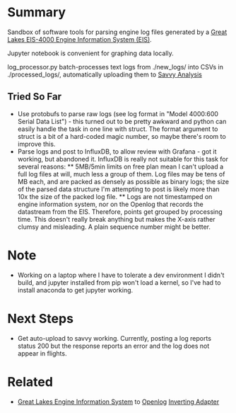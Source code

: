 
# Summary
Sandbox of software tools for parsing engine log files generated by a [Great Lakes EIS-4000 Engine Information System (EIS)](https://grtavionics.com/product/eis-4000/).

Jupyter notebook is convenient for graphing data locally. 

log_processor.py batch-processes text logs from ./new_logs/ into CSVs in ./processed_logs/, automatically uploading them to [Savvy Analysis](https://apps.savvyaviation.com/)

## Tried So Far
* Use protobufs to parse raw logs (see log format in "Model 4000:600 Serial Data List") - this turned out to be pretty awkward and python can easily handle the task in one line with struct. The format argument to struct is a bit of a hard-coded magic number, so maybe there's room to improve this.
* Parse logs and post to InfluxDB, to allow review with Grafana - got it working, but abandoned it. InfluxDB is really not suitable for this task for several reasons:
** 5MB/5min limits on free plan mean I can't upload a full log files at will, much less a group of them. Log files may be tens of MB each, and are packed as densely as possible as binary logs; the size of the parsed data structure I'm attempting to post is likely more than 10x the size of the packed log file.
** Logs are not timestamped on engine information system, nor on the Openlog that records the datastream from the EIS. Therefore, points get grouped by processing time. This doesn't really break anything but makes the X-axis rather clumsy and misleading. A plain sequence number might be better. 


# Note
* Working on a laptop where I have to tolerate a dev environment I didn't build, and jupyter installed from pip won't load a kernel, so I've had to install anaconda to get jupyter working. 

# Next Steps
* Get auto-upload to savvy working. Currently, posting a log reports status 200 but the response reports an error and the log does not appear in flights.


# Related
* [Great Lakes Engine Information System](https://grtavionics.com/product/eis-4000/) to [Openlog](https://www.sparkfun.com/products/13712) [Inverting Adapter](https://github.com/ersatzavian/EIS_Inverting_Adapter)
